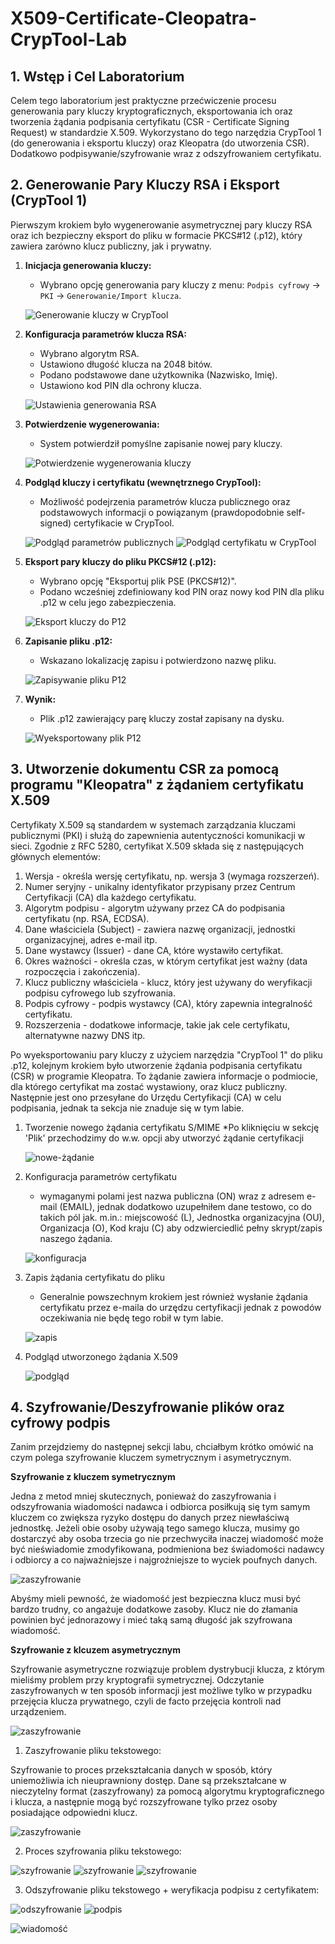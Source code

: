 # X509-Certificate-Cleopatra-CrypTool-Lab

## 1. Wstęp i Cel Laboratorium

Celem tego laboratorium jest praktyczne przećwiczenie procesu generowania pary kluczy kryptograficznych, eksportowania ich oraz tworzenia żądania podpisania certyfikatu (CSR - Certificate Signing Request) w standardzie X.509. Wykorzystano do tego narzędzia CrypTool 1 (do generowania i eksportu kluczy) oraz Kleopatra (do utworzenia CSR). Dodatkowo podpisywanie/szyfrowanie wraz z odszyfrowaniem certyfikatu.

## 2. Generowanie Pary Kluczy RSA i Eksport (CrypTool 1)

Pierwszym krokiem było wygenerowanie asymetrycznej pary kluczy RSA oraz ich bezpieczny eksport do pliku w formacie PKCS#12 (.p12), który zawiera zarówno klucz publiczny, jak i prywatny.

1.  **Inicjacja generowania kluczy:**
    * Wybrano opcję generowania pary kluczy z menu: `Podpis cyfrowy` -> `PKI` -> `Generowanie/Import klucza`.

    ![Generowanie kluczy w CrypTool](images-cryptool/generowanie%20par%20kluczy%20RSA.PNG)

2.  **Konfiguracja parametrów klucza RSA:**
    * Wybrano algorytm RSA.
    * Ustawiono długość klucza na 2048 bitów.
    * Podano podstawowe dane użytkownika (Nazwisko, Imię).
    * Ustawiono kod PIN dla ochrony klucza.

    ![Ustawienia generowania RSA](images-cryptool/rsa.PNG)

3.  **Potwierdzenie wygenerowania:**
    * System potwierdził pomyślne zapisanie nowej pary kluczy.

    ![Potwierdzenie wygenerowania kluczy](images-cryptool/potwierdzenie.PNG)

4.  **Podgląd kluczy i certyfikatu (wewnętrznego CrypTool):**
    * Możliwość podejrzenia parametrów klucza publicznego oraz podstawowych informacji o powiązanym (prawdopodobnie self-signed) certyfikacie w CrypTool.

    ![Podgląd parametrów publicznych](images-cryptool/parametry%20publiczne.PNG)
    ![Podgląd certyfikatu w CrypTool](images-cryptool/certyfikat.PNG)

5.  **Eksport pary kluczy do pliku PKCS#12 (.p12):**
    * Wybrano opcję "Eksportuj plik PSE (PKCS#12)".
    * Podano wcześniej zdefiniowany kod PIN oraz nowy kod PIN dla pliku .p12 w celu jego zabezpieczenia.

    ![Eksport kluczy do P12](images-cryptool/eksport.PNG)

6.  **Zapisanie pliku .p12:**
    * Wskazano lokalizację zapisu i potwierdzono nazwę pliku.

    ![Zapisywanie pliku P12](images-cryptool/zapis.PNG)

7.  **Wynik:**
    * Plik .p12 zawierający parę kluczy został zapisany na dysku.

    ![Wyeksportowany plik P12](images-cryptool/klucze.PNG)

## 3. Utworzenie dokumentu CSR za pomocą programu "Kleopatra" z żądaniem certyfikatu X.509 

Certyfikaty X.509 są standardem w systemach zarządzania kluczami publicznymi (PKI) i służą
do zapewnienia autentyczności komunikacji w sieci. Zgodnie z RFC 5280, certyfikat X.509
składa się z następujących głównych elementów:
1. Wersja - określa wersję certyfikatu, np. wersja 3 (wymaga rozszerzeń).
2. Numer seryjny - unikalny identyfikator przypisany przez Centrum Certyfikacji (CA) dla
każdego certyfikatu.
3. Algorytm podpisu - algorytm używany przez CA do podpisania certyfikatu (np. RSA,
ECDSA).
4. Dane właściciela (Subject) - zawiera nazwę organizacji, jednostki organizacyjnej,
adres e-mail itp.
5. Dane wystawcy (Issuer) - dane CA, które wystawiło certyfikat.
6. Okres ważności - określa czas, w którym certyfikat jest ważny (data rozpoczęcia 
i zakończenia).
7. Klucz publiczny właściciela - klucz, który jest używany do weryfikacji podpisu
cyfrowego lub szyfrowania.
8. Podpis cyfrowy - podpis wystawcy (CA), który zapewnia integralność certyfikatu.
9. Rozszerzenia - dodatkowe informacje, takie jak cele certyfikatu, alternatywne nazwy
DNS itp.

Po wyeksportowaniu pary kluczy z użyciem narzędzia "CrypTool 1" do pliku .p12, kolejnym krokiem było utworzenie żądania podpisania certyfikatu (CSR) w programie Kleopatra. To żądanie zawiera informacje o podmiocie, dla którego certyfikat ma zostać wystawiony, oraz klucz publiczny. Następnie jest ono przesyłane do Urzędu Certyfikacji (CA) w celu podpisania, jednak ta sekcja nie znaduje się w tym labie.

1. Tworzenie nowego żądania certyfikatu S/MIME
   *Po kliknięciu w sekcję 'Plik' przechodzimy do w.w. opcji aby utworzyć żądanie certyfikacji

    ![nowe-żądanie](images-cleopatra/żądanie.PNG)

2. Konfiguracja parametrów certyfikatu
   * wymaganymi polami jest nazwa publiczna (ON) wraz z adresem e-mail (EMAIL), jednak dodatkowo uzupełniłem dane testowo, co do takich pól jak. m.in.: miejscowość (L), Jednostka organizacyjna (OU), Organizacja (O), Kod kraju (C) aby odzwierciedlić pełny skrypt/zapis naszego żądania.
  
   ![konfiguracja](images-cleopatra/tworzenie.PNG)

3. Zapis żądania certyfikatu do pliku
   * Generalnie powszechnym krokiem jest również wysłanie żądania certyfikatu przez e-maila do urzędzu certyfikacji jednak z      powodów oczekiwania nie będę tego robił w tym labie.

   ![zapis](images-cleopatra/plik-zapis.PNG)

4. Podgląd utworzonego żądania X.509

   ![podgląd](images-cleopatra/x.509.PNG)

## 4. Szyfrowanie/Deszyfrowanie plików oraz cyfrowy podpis

Zanim przejdziemy do następnej sekcji labu, chciałbym krótko omówić na czym polega szyfrowanie kluczem symetrycznym i asymetrycznym.

**Szyfrowanie z kluczem symetrycznym**

Jedna z metod mniej skutecznych, ponieważ do zaszyfrowania i odszyfrowania wiadomości nadawca i odbiorca posiłkują się tym samym kluczem co zwiększa ryzyko dostępu do danych przez niewłaściwą jednostkę. Jeżeli obie osoby używają tego samego klucza, musimy go dostarczyć aby osoba trzecia go nie przechwyciła inaczej wiadomość może być nieświadomie zmodyfikowana, podmieniona bez świadomości nadawcy i odbiorcy a co najważniejsze i najgroźniejsze to wyciek poufnych danych.

![zaszyfrowanie](images-keys/szyfrowanie-symetryczne.png)

Abyśmy mieli pewność, że wiadomość jest bezpieczna klucz musi być bardzo trudny, co angażuje dodatkowe zasoby. Klucz nie 
do złamania powinien być jednorazowy i mieć taką samą długość jak szyfrowana wiadomość.

**Szyfrowanie z klcuzem asymetrycznym**

Szyfrowanie asymetryczne rozwiązuje problem dystrybucji klucza, z którym mieliśmy problem przy kryptografii symetrycznej. Odczytanie zaszyfrowanych w ten sposób informacji jest możliwe tylko w przypadku przejęcia klucza prywatnego, czyli de facto przejęcia kontroli nad urządzeniem.

![zaszyfrowanie](images-keys/szyfrowanie-asymetryczne.png)

1. Zaszyfrowanie pliku tekstowego:

Szyfrowanie to proces przekształcania danych w sposób, który uniemożliwia ich nieuprawniony dostęp. Dane są 
przekształcane  w nieczytelny format (zaszyfrowany) za pomocą algorytmu kryptograficznego i klucza, a następnie mogą być 
rozszyfrowane 
tylko przez osoby posiadające odpowiedni klucz. 
  
![zaszyfrowanie](images-cleopatra/zaszyfrowanie-1.PNG)

2. Proces szyfrowania pliku tekstowego:

![szyfrowanie](images-cleopatra/szyfrowanie-2.PNG)
![szyfrowanie](images-cleopatra/podpisanie-szyfrowanie-3.PNG)
![szyfrowanie](images-cleopatra/sukces-4.PNG)

3. Odszyfrowanie pliku tekstowego + weryfikacja podpisu z certyfikatem:

![odszyfrowanie](images-cleopatra/odszyfrowanie-5.PNG)
![podpis](images-cleopatra/podpis-6.PNG)

![wiadomość](images-cleopatra/pliki-odsz.PNG)

